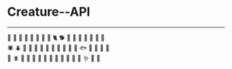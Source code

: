# Creature--API

___
🦖 🦕 🐌 🦣 🐁 🐸 🐄 🐴 🐈 🐕 🦏 🦤 🐘 🐇 🦃 🐍 🐋<br>
🕷️ 🪲 🦂 🦒 🐏 🦌 🐜 🐖 🐐 🦦 🦉 🦎 🐟 🐔 🦬 🐬 🐥<br>
🐙 🪰 🐛 🦨 🐝 🐓 🦆 🦈 🐊 🐺 🐆 🦋 🦇 🪱 🐢 🐞

